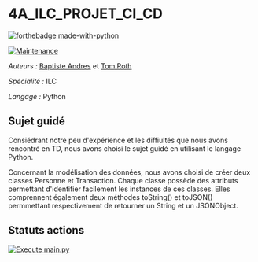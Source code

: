 # 4A_ILC_PROJET_CI_CD
[![forthebadge made-with-python](http://ForTheBadge.com/images/badges/made-with-python.svg)](https://www.python.org/)

[![Maintenance](https://img.shields.io/badge/Maintained%3F-yes-green.svg)](https://GitHub.com/Naereen/StrapDown.js/graphs/commit-activity)

*Auteurs :* [Baptiste Andres](https://github.com/LeBourguignon) et [Tom Roth](https://github.com/tom-rh)

*Spécialité :* ILC

*Langage :* Python

## Sujet guidé

Consiédrant notre peu d'expérience et les diffiultés que nous avons rencontré en TD, nous avons choisi le sujet guidé en utilisant le langage Python.

Concernant la modélisation des données, nous avons choisi de créer deux classes Personne et Transaction.
Chaque classe possède des attributs permettant d'identifier facilement les instances de ces classes. Elles comprennent également deux méthodes toString() et toJSON() permmettant respectivement de retourner un String et un JSONObject.

## Statuts actions

[![Execute main.py](https://github.com/tom-rh/4A_ILC_PROJET_CI_CD/actions/workflows/execute_main_py.yml/badge.svg)](https://github.com/tom-rh/4A_ILC_PROJET_CI_CD/actions/workflows/execute_main_py.yml)
